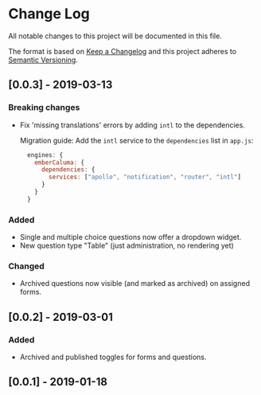 # Change Log

All notable changes to this project will be documented in this file.

The format is based on [Keep a Changelog](https://keepachangelog.com/)
and this project adheres to [Semantic Versioning](https://semver.org/).

## [0.0.3] - 2019-03-13

### Breaking changes

* Fix 'missing translations' errors by adding `intl` to the dependencies.
  
  Migration guide: Add the `intl` service to the `dependencies` list in `app.js`:
  ```js
    engines: {
      emberCaluma: {
        dependencies: {
          services: ["apollo", "notification", "router", "intl"]
        }
      }
    }
  ```

### Added
* Single and multiple choice questions now offer a dropdown widget.
* New question type "Table" (just administration, no rendering yet)

### Changed
* Archived questions now visible (and marked as archived) on assigned forms.

## [0.0.2] - 2019-03-01

### Added
* Archived and published toggles for forms and questions.

## [0.0.1] - 2019-01-18
